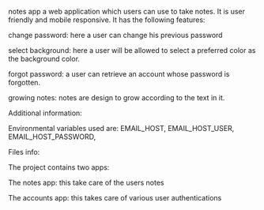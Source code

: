 notes app a web application which users can use to take
notes. It is user friendly and mobile responsive. It has the following features:

change password: here a user can change his previous password

select background: here a user will be allowed to select a
preferred color as the background color.

forgot password: a user can retrieve an account whose password
is forgotten.

growing notes: notes are design to grow according to the text
in it.

Additional information:

Environmental variables used are:
EMAIL_HOST,
EMAIL_HOST_USER,
EMAIL_HOST_PASSWORD,

Files info:

The project contains two apps:

The notes app: this take care of the users notes

The accounts app: this takes care of various user
 authentications
